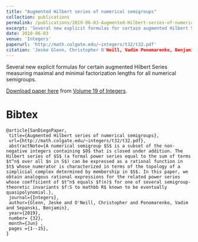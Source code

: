 ```yaml
---
title: "Augmented Hilbert series of numerical semigroups"
collection: publications
permalink: /publications/2019-06-03-Augmented-Hilbert-series-of-numerical-semigroups
excerpt: 'Several new explicit formulas for certain augmented Hilbert Series measuring maximal and minimal factorization lengths for all numerical semigroups.'
date: 2010-06-03
venue: 'Integers'
paperurl: 'http://math.colgate.edu/~integers/t32/t32.pdf'
citation: 'Jeske Glenn, Christopher O'Neill, Vadim Ponomarenko, Benjamin Sepanski (2019). &quot;Augmented Hilbert series of numerical semigroups.&quot; <i>Integers</i>. Integers 19 (June 3, 2019), #A32.'
---
```

Several new explicit formulas for certain augmented Hilbert Series measuring maximal and minimal factorization lengths for all numerical semigroups.

[Download paper here](http://math.colgate.edu/~integers/t32/t32.pdf) from [Volume 19 of Integers](http://math.colgate.edu/~integers/vol19.html).

# Bibtex

```
@article{SanDiegoPaper,
 title={Augmented Hilbert series of numerical semigroups},
 url={http://math.colgate.edu/~integers/t32/t32.pdf},
 abstractNote={A numerical semigroup $S$ is a subset of the non-negative integers containing $0$ that is closed under addition. The Hilbert series of $S$ (a formal power series equal to the sum of terms $t^n$ over all $n in S$) can be expressed as a rational function in $t$ whose numerator is characterized in terms of the topology of a simplicial complex determined by membership in $S$. In this paper, we obtain analogous rational expressions for the related power series whose coefficient of $t^n$ equals $f(n)$ for one of several semigroup-theoretic invariants $f:S to mathbb R$ known to be eventually quasipolynomial.},
 journal={Integers},
 author={Glenn, Jeske and O'Neill, Christopher and Ponomarenko, Vadim and Sepanski, Benjamin},
 year={2019}, 
 number= {32},
 month={Jun} ,
 pages ={1--15},
}
```
